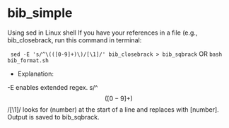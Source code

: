 # bib_simple

Using sed in Linux shell
If you have your references in a file (e.g., bib_closebrack, run this command in terminal:


`` sed -E 's/^\(([0-9]+)\)/[\1]/' bib_closebrack > bib_sqbrack``
OR
``bash bib_format.sh``

* Explanation:

-E enables extended regex.
s/^$$([0-9]+)$$/[\1]/ looks for (number) at the start of a line and replaces with [number].
Output is saved to bib_sqbrack.
